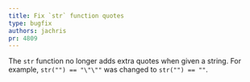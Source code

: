 ```yaml
---
title: Fix `str` function quotes
type: bugfix
authors: jachris
pr: 4809
---
```


The `str` function no longer adds extra quotes when given a string. For example,
`str("") == "\"\""` was changed to `str("") == ""`.
